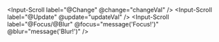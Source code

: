 <Input-Scroll label="@Change" @change="changeVal" />
<Input-Scroll label="@Update" @update="updateVal" />
<Input-Scroll
  label="@Focus/@Blur"
  @focus="message('Focus!')"
  @blur="message('Blur!')"
/>